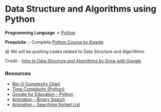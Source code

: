 # Data Structure and Algorithms using Python

**Programming Language** -> [Python](https://www.python.org/)

**Prequisite** :- Complete [Python Course by Kaggle](https://www.kaggle.com/learn/python)

:smiley: We will be pushing codes related to Data Structure and Algorithms.

Credit - [Intro to Data Structure and Algorithms by Grow with Google](https://www.udacity.com/course/data-structures-and-algorithms-in-python--ud513) </br>


### Resources

- [Big-O Complexity Chart](https://www.bigocheatsheet.com/)
- [Time Complexity (Python)](https://wiki.python.org/moin/TimeComplexity)
- [Google for Education - Python](https://developers.google.com/edu/python/lists)
- [Animation - Binary Search](http://www.cs.armstrong.edu/liang/animation/web/BinarySearch.html)
- [Animation - Searching Sorted List](https://www.cs.usfca.edu/~galles/visualization/Search.html)
